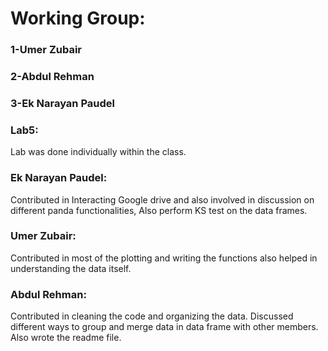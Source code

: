 
# Working Group:
### 1-Umer Zubair
### 2-Abdul Rehman
### 3-Ek Narayan Paudel
### Lab5:
Lab was done individually within the class.
### Ek Narayan Paudel:
Contributed in Interacting Google drive and also involved in discussion on different panda functionalities, Also perform KS test on the data frames.
### Umer Zubair:
Contributed in most of the plotting and writing the functions also helped in understanding the data itself.
### Abdul Rehman:
Contributed in cleaning the code and organizing the data. Discussed different ways to group and merge data in data frame with other members. Also wrote the readme file.
